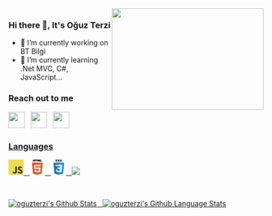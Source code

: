 <img src="https://media.giphy.com/media/26tn33aiTi1jkl6H6/giphy.gif" align="right" width="300px" height="200px">

 ### Hi there 👋, It's Oğuz Terzi

<!-- - 🏫 I'm studying at Pendik Yunus Emre Vocational and Technical Anatolian High School. --->
- 🔭 I’m currently working on BT Bilgi
- 🌱 I’m currently learning .Net MVC, C#, JavaScript...

### Reach out to me

[<img height="32" width="32" src="https://unpkg.com/simple-icons@v7/icons/instagram.svg"/>][instagram] &nbsp;
[<img height="32" width="32" src="https://unpkg.com/simple-icons@v7/icons/discord.svg" padding-left="10px" />][discord] &nbsp;
<a href="mailto:oguz.terzi.460@gmail.com"> <img height="32" width="32" src="https://play-lh.googleusercontent.com/KSuaRLiI_FlDP8cM4MzJ23ml3og5Hxb9AapaGTMZ2GgR103mvJ3AAnoOFz1yheeQBBI=w240-h480-rw"/>


### Languages
<img src="https://raw.githubusercontent.com/github/explore/80688e429a7d4ef2fca1e82350fe8e3517d3494d/topics/javascript/javascript.png" width="30px"> &nbsp; <img src="https://raw.githubusercontent.com/github/explore/80688e429a7d4ef2fca1e82350fe8e3517d3494d/topics/html/html.png" width="30px"> &nbsp; <img src="https://raw.githubusercontent.com/github/explore/80688e429a7d4ef2fca1e82350fe8e3517d3494d/topics/css/css.png" width="30px"> &nbsp; <img src="https://user-images.githubusercontent.com/90323931/179482411-907fb802-ff4b-4b9c-86f0-6d082e6e05bc.png" width="30px">

</br>

![oguzterzi's Github Stats](https://github-readme-stats.vercel.app/api?username=oguzterzi&theme=radical) &nbsp; ![oguzterzi's Github Language Stats](https://github-readme-stats.vercel.app/api/top-langs/?username=oguzterzi&layout=compact&theme=radical)

[instagram]: https://instagram.com/oguzterzi11
[discord]: https://discord.gg/W8HUqDCWae
